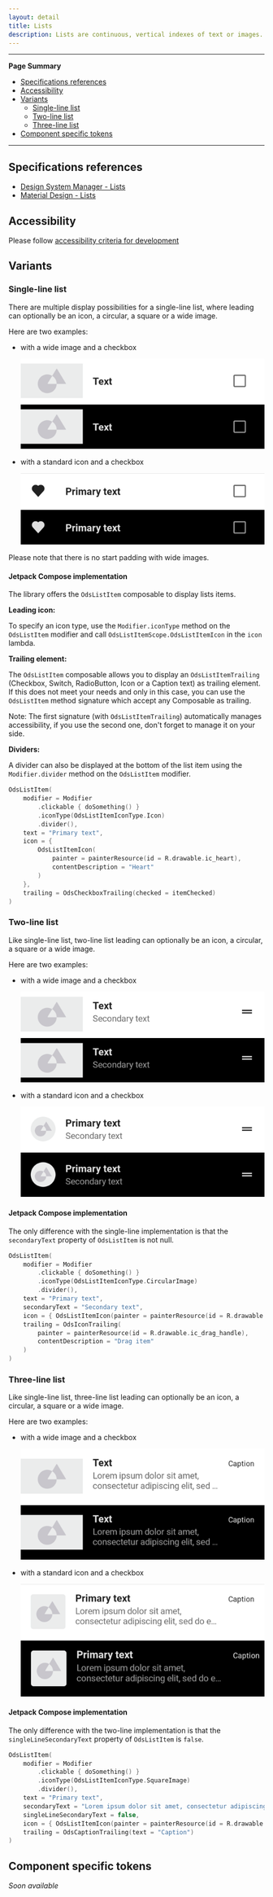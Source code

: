 ```yaml
---
layout: detail
title: Lists
description: Lists are continuous, vertical indexes of text or images.
---
```


---

**Page Summary**

* [Specifications references](#specifications-references)
* [Accessibility](#accessibility)
* [Variants](#variants)
    * [Single-line list](#single-line-list)
    * [Two-line list](#two-line-list)
    * [Three-line list](#three-line-list)
* [Component specific tokens](#component-specific-tokens)

---

## Specifications references

- [Design System Manager - Lists](https://system.design.orange.com/0c1af118d/p/09a804-lists/b/669743)
- [Material Design - Lists](https://material.io/components/lists/)

## Accessibility

Please follow [accessibility criteria for development](https://a11y-guidelines.orange.com/en/mobile/android/development/)

## Variants

### Single-line list

There are multiple display possibilities for a single-line list, where leading can optionally be an icon, a circular, a square or a wide image.

Here are two examples:

- with a wide image and a checkbox

  ![Lists single-line wide image](images/lists_single_line_wide_image_light.png) ![Lists single-line wide image dark](images/lists_single_line_wide_image_dark.png)

- with a standard icon and a checkbox

  ![Lists single-line](images/lists_single_line_light.png) ![Lists single-line dark](images/lists_single_line_dark.png)

Please note that there is no start padding with wide images.

#### Jetpack Compose implementation

The library offers the `OdsListItem` composable to display lists items.

**Leading icon:**

To specify an icon type, use the `Modifier.iconType` method on the `OdsListItem` modifier and call `OdsListItemScope.OdsListItemIcon` in the `icon` lambda.

**Trailing element:**

The `OdsListItem` composable allows you to display an `OdsListItemTrailing` (Checkbox, Switch, RadioButton, Icon or a Caption text) as trailing element. If this does not meet your
needs and only in this case, you can use the `OdsListItem` method signature which accept any Composable as trailing.

Note: The first signature (with `OdsListItemTrailing`) automatically manages accessibility, if you use the second one, don't forget to manage it on your side.

**Dividers:**

A divider can also be displayed at the bottom of the list item using the `Modifier.divider` method on the `OdsListItem` modifier.

```kotlin
OdsListItem(
    modifier = Modifier
        .clickable { doSomething() }
        .iconType(OdsListItemIconType.Icon)
        .divider(),
    text = "Primary text",
    icon = {
        OdsListItemIcon(
            painter = painterResource(id = R.drawable.ic_heart),
            contentDescription = "Heart"
        )
    },
    trailing = OdsCheckboxTrailing(checked = itemChecked)
)
```

### Two-line list

Like single-line list, two-line list leading can optionally be an icon, a circular, a square or a wide image.

Here are two examples:

- with a wide image and a checkbox

  ![Lists two-line wide image](images/lists_two_line_wide_image_light.png) ![Lists two-line wide image dark](images/lists_two_line_wide_image_dark.png)

- with a standard icon and a checkbox

  ![Lists two-line](images/lists_two_line_light.png) ![Lists two-line dark](images/lists_two_line_dark.png)

#### Jetpack Compose implementation

The only difference with the single-line implementation is that the `secondaryText` property of `OdsListItem` is not null.

```kotlin
OdsListItem(
    modifier = Modifier
        .clickable { doSomething() }
        .iconType(OdsListItemIconType.CircularImage)
        .divider(),
    text = "Primary text",
    secondaryText = "Secondary text",
    icon = { OdsListItemIcon(painter = painterResource(id = R.drawable.placeholder)) },
    trailing = OdsIconTrailing(
        painter = painterResource(id = R.drawable.ic_drag_handle),
        contentDescription = "Drag item"
    )
)
```

### Three-line list

Like single-line list, three-line list leading can optionally be an icon, a circular, a square or a wide image.

Here are two examples:

- with a wide image and a checkbox

  ![Lists three-line wide image](images/lists_three_line_wide_image_light.png) ![Lists three-line wide image dark](images/lists_three_line_wide_image_dark.png)

- with a standard icon and a checkbox

  ![Lists three-line](images/lists_three_line_light.png) ![Lists three-line dark](images/lists_three_line_dark.png)

#### Jetpack Compose implementation

The only difference with the two-line implementation is that the `singleLineSecondaryText` property of `OdsListItem` is `false`.

```kotlin
OdsListItem(
    modifier = Modifier
        .clickable { doSomething() }
        .iconType(OdsListItemIconType.SquareImage)
        .divider(),
    text = "Primary text",
    secondaryText = "Lorem ipsum dolor sit amet, consectetur adipiscing elit, sed do eiusmod tempor.",
    singleLineSecondaryText = false,
    icon = { OdsListItemIcon(painter = painterResource(id = R.drawable.placeholder)) },
    trailing = OdsCaptionTrailing(text = "Caption")
)
```

## Component specific tokens

_Soon available_
